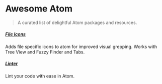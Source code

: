 # Awesome Atom
> A curated list of delightful Atom packages and resources.

##### [File Icons](https://atom.io/packages/file-icons)
Adds file specific icons to atom for improved visual grepping. Works with Tree View and Fuzzy Finder and Tabs.

##### [Linter](https://atom.io/packages/linter)
Lint your code with ease in Atom.

